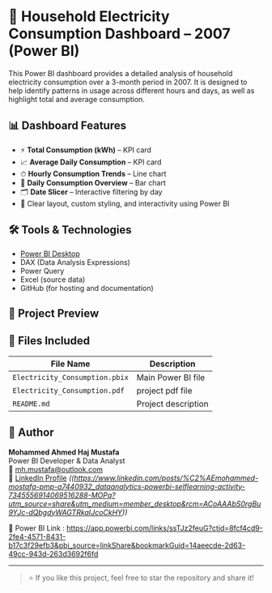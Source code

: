 # 🔌 Household Electricity Consumption Dashboard – 2007 (Power BI)

This Power BI dashboard provides a detailed analysis of household electricity consumption over a 3-month period in 2007. It is designed to help identify patterns in usage across different hours and days, as well as highlight total and average consumption.

## 📊 Dashboard Features

- ⚡ **Total Consumption (kWh)** – KPI card
- 📈 **Average Daily Consumption** – KPI card
- ⏱ **Hourly Consumption Trends** – Line chart
- 📅 **Daily Consumption Overview** – Bar chart
- 🗂 **Date Slicer** – Interactive filtering by day
- 🎯 Clear layout, custom styling, and interactivity using Power BI

## 🛠 Tools & Technologies

- [Power BI Desktop](https://powerbi.microsoft.com/)
- DAX (Data Analysis Expressions)
- Power Query
- Excel (source data)
- GitHub (for hosting and documentation)

## 📸 Project Preview



## 📁 Files Included

| File Name                          | Description                                |
|-----------------------------------|--------------------------------------------|
| `Electricity_Consumption.pbix`    | Main Power BI file                         |  
|`Electricity_Consumption.pdf`      | project pdf file  
| `README.md`                       | Project description                        |

## 📘 Author

**Mohammed Ahmed Haj Mustafa**  
Power BI Developer & Data Analyst  
📧 mh.mustafa@outlook.com  
🔗 [LinkedIn Profile](https://www.linkedin.com/) *((https://www.linkedin.com/posts/%C2%AEmohammed-mostafa-pmp-a7440932_dataanalytics-powerbi-selflearning-activity-7345556914069516288-MOPq?utm_source=share&utm_medium=member_desktop&rcm=ACoAAAbS0rgBu9YJc-dQbgdyWAGTRkaIJcoCkHY))*

🔗 Power BI Link : https://app.powerbi.com/links/ssTJz2feuG?ctid=8fcf4cd9-2fe4-4571-8431-b17c3f29efb3&pbi_source=linkShare&bookmarkGuid=14aeecde-2d63-49cc-943d-263d3692f6fd

---

> ⭐ If you like this project, feel free to star the repository and share it!



